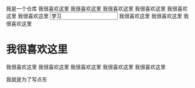我是一个仓库
    我很喜欢这里
    我很喜欢这里
    我很喜欢这里
    我很喜欢这里
    我很喜欢这里
    我很喜欢这里
    <input type="text" value="学习"></input>
    我很喜欢这里
    我很喜欢这里
    我很喜欢这里
   <h1> 我很喜欢这里</h1>
    我很喜欢这里
    我很喜欢这里
    我很喜欢这里
    我很喜欢这里
    我很喜欢这里

我就是为了写点东